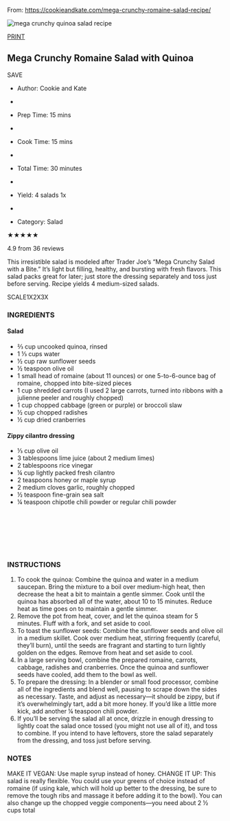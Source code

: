 





From: https://cookieandkate.com/mega-crunchy-romaine-salad-recipe/

![mega crunchy quinoa salad recipe](https://cookieandkate.com/images/2016/07/mega-crunchy-quinoa-salad-recipe-4.jpg)

[PRINT](https://cookieandkate.com/mega-crunchy-romaine-salad-recipe/print/24135/)

## Mega Crunchy Romaine Salad with Quinoa

SAVE

- Author: Cookie and Kate
-  

- Prep Time: 15 mins
-  

- Cook Time: 15 mins
-  

- Total Time: 30 minutes
-  

- Yield: 4 salads 1x
-  

- Category: Salad

★★★★★

 

4.9 from 36 reviews

This irresistible salad is modeled after Trader Joe’s “Mega Crunchy Salad with a Bite.” It’s light but filling, healthy, and bursting with fresh flavors. This salad packs great for later; just store the dressing separately and toss just before serving. Recipe yields 4 medium-sized salads.

SCALE1X2X3X

### INGREDIENTS

#### Salad

- ⅔ cup uncooked quinoa, rinsed
- 1 ⅓ cups water
- ½ cup raw sunflower seeds
- ½ teaspoon olive oil
- 1 small head of romaine (about 11 ounces) or one 5-to-6-ounce bag of romaine, chopped into bite-sized pieces
- 1 cup shredded carrots (I used 2 large carrots, turned into ribbons with a julienne peeler and roughly chopped)
- 1 cup chopped cabbage (green or purple) or broccoli slaw
- ½ cup chopped radishes
- ½ cup dried cranberries

#### Zippy cilantro dressing

- ⅓ cup olive oil
- 3 tablespoons lime juice (about 2 medium limes)
- 2 tablespoons rice vinegar
- ¼ cup lightly packed fresh cilantro
- 2 teaspoons honey or maple syrup
- 2 medium cloves garlic, roughly chopped
- ½ teaspoon fine-grain sea salt
- ¼ teaspoon chipotle chili powder or regular chili powder

<iframe data-relish-frame="relish-shop" border="0" scrolling="no" data-recipe-id="89461" style="box-sizing: border-box; max-width: 100%; border: none; width: auto; height: 90px; min-height: 90px;"></iframe>

### INSTRUCTIONS

1. To cook the quinoa: Combine the quinoa and water in a medium saucepan. Bring the mixture to a boil over medium-high heat, then decrease the heat a bit to maintain a gentle simmer. Cook until the quinoa has absorbed all of the water, about 10 to 15 minutes. Reduce heat as time goes on to maintain a gentle simmer.
2. Remove the pot from heat, cover, and let the quinoa steam for 5 minutes. Fluff with a fork, and set aside to cool.
3. To toast the sunflower seeds: Combine the sunflower seeds and olive oil in a medium skillet. Cook over medium heat, stirring frequently (careful, they’ll burn), until the seeds are fragrant and starting to turn lightly golden on the edges. Remove from heat and set aside to cool.
4. In a large serving bowl, combine the prepared romaine, carrots, cabbage, radishes and cranberries. Once the quinoa and sunflower seeds have cooled, add them to the bowl as well.
5. To prepare the dressing: In a blender or small food processor, combine all of the ingredients and blend well, pausing to scrape down the sides as necessary. Taste, and adjust as necessary—it should be zippy, but if it’s overwhelmingly tart, add a bit more honey. If you’d like a little more kick, add another ¼ teaspoon chili powder.
6. If you’ll be serving the salad all at once, drizzle in enough dressing to lightly coat the salad once tossed (you might not use all of it), and toss to combine. If you intend to have leftovers, store the salad separately from the dressing, and toss just before serving.

### NOTES

MAKE IT VEGAN: Use maple syrup instead of honey.
CHANGE IT UP: This salad is really flexible. You could use your greens of choice instead of romaine (if using kale, which will hold up better to the dressing, be sure to remove the tough ribs and massage it before adding it to the bowl). You can also change up the chopped veggie components—you need about 2 ½ cups total